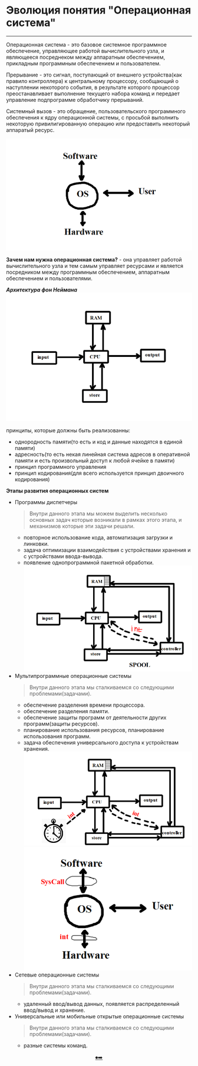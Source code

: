 # Эволюция понятия "Операционная система"
---
Операционная система - это базовое системное программное обеспечение, управляющее работой вычислительного узла, и являющееся посреднеком между аппаратным обеспечением, прикладным программным обеспечением и пользователем.

Прерывание - это сигнал, поступающий от внешнего устройства(как правило контроллера) к центральному процессору, сообщающий о наступлении некоторого события, в результате которого процессор преостанавливает выполнение текущего набора команд и передает управление подпрограмме обработчику прерываний.

Системный вызов - это обращение, пользовательского программного обеспечения к ядру операционной системы, с просьбой выполнить некоторую привилигированную операцию или предоставить некоторый аппаратый ресурс.

![os](https://github.com/georgedem975/BookOS/blob/master/chapter_one/assets/1.png)

__Зачем нам нужна операционная система?__ - она управляет работой вычислительного узла и тем самым управляет ресурсами и является посредником между программным обеспечением, аппаратным обеспечением и пользователями.

___Архитектура фон Неймана___
![2](https://github.com/georgedem975/BookOS/blob/master/chapter_one/assets/2.png)

принципы, которые должны быть реализованны:
+ однородность памяти(то есть и код и данные находятся в единой памяти)
+ адресность(то есть некая линейная система адресов в оперативной памяти и есть произвольный доступ к любой ячейке в памяти)
+ принцип программного управления
+ принцип кодирования(для всего используется принцип двоичного кодирования)

__Этапы развития операционных систем__
+ Программы диспетчеры
    > Внутри данного этапа мы можем выделить несколько основных задач которые возникали в рамках этого этапа, и механизмов которые эти задачи решали.
    >
    * повторное использование кода, автоматизация загрузки и линковки.
    * задача оптимизации взаимодействия с устройствами хранения и с устройствами ввода-вывода.
    * появление однопрограммной пакетной обработки.
![3](https://github.com/georgedem975/BookOS/blob/master/chapter_one/assets/3.png)
+ Мультипрограммные операционные системы
    > Внутри данного этапа мы сталкиваемся со следующими проблемами(задачами).
    >
    * обеспечение разделения времени процессора.
    * обеспечение разделения памяти.
    * обеспечение защиты программ от деятельности других программ(защиты ресурсов).
    * планирование использования ресурсов, планирование использования программ.
    * задача обеспечения универсального доступа к устройствам хранения.
![4](https://github.com/georgedem975/BookOS/blob/master/chapter_one/assets/4.png)
![5](https://github.com/georgedem975/BookOS/blob/master/chapter_one/assets/5.png)
+ Сетевые операционные системы
    > Внутри данного этапа мы сталкиваемся со следующими проблемами(задачами).
    >
    * удаленный ввод/вывод данных, появляется распределенный ввод/вывод и хранение.
+ Универсальные или мобильные открытые операционные системы
    > Внутри данного этапа мы сталкиваемся со следующими проблемами(задачами).
    >
    * разные системы команд.

<p align="center"> <a href=https://github.com/georgedem975/BookOS/blob/master/README.md>⏺</a><a href=https://github.com/georgedem975/BookOS/blob/master/chapter_two/README.md>➡️</a></p>